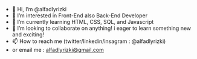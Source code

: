 - 👋 Hi, I’m @alfadlyrizki
- 👀 I’m interested in Front-End also Back-End Developer
- 🌱 I’m currently learning HTML, CSS, SQL, and Javascript
- 💞️ I’m looking to collaborate on anything! i eager to learn something new and exciting!
- 📫 How to reach me (twitter/linkedin/insagram : @alfadlyrizki) 
- or email me : alfadlyrizki@gmail.com

<!---
alfadlyrizki/alfadlyrizki is a ✨ special ✨ repository because its `README.md` (this file) appears on your GitHub profile.
You can click the Preview link to take a look at your changes.
--->
